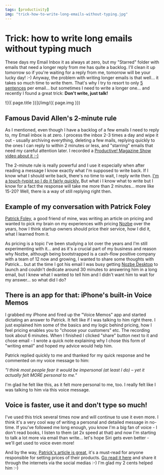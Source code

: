 ```yaml
---
tags: [productivity]
img: "trick-how-to-write-long-emails-without-typing.jpg"
---
```


# Trick: how to write long emails without typing much


These days my Email Inbox it as always at zero, but my "Starred" folder with emails that need a longer reply from me has quite a backlog. I'll clean it up tomorrow so if you're waiting for a reply from me, tomorrow will be your lucky day! :-) Anyway, the problem with writing longer emails is that well... it takes so much time to write them. That's why I try to resort to only [5 sentences](http://five.sentenc.es/) per email... but sometimes I need to write a longer one... and recently I found a great trick: **Don't write, just talk!**

<!--More-->

![{{ page.title }}](/img/{{ page.img }})

## Famous David Allen's 2-minute rule

As I mentioned, even though I have a backlog of a few emails I need to reply to, my Email inbox is at zero. I process the inbox 2-3 times a day and wipe it out - usually archiving everything, deleting a few mails, replying quickly to the ones I can reply to within 2 minutes or less, and "starring" emails that need my careful attention later. I recorded a [Productive! Magazine Show video about it :-)](http://www.productivefirm.com/2008/10/my-simple-email-setup-with-imap/)

The 2-minute rule is really powerful and I use it especially when after reading a message I know exactly what I'm supposed to write back. If I know what I should write back, there's no time to wait, I reply write then. [I'm a touch-typist so I do it fairly quickly.](http://www.productivefirm.com/2012/01/touch-typing-is-important-productive-show-38/) But what i I know what to write but I know for a fact the response will take me more than 2 minutes... more like 15-20? Well, there is a way of still replying right then.

## Example of my conversation with Patrick Foley

[Patrick Foley](https://twitter.com/#!/PatrickFoley), a good friend of mine, was writing an article on pricing and wanted to pick my brain on my experiences with pricing [Nozbe](http://www.nozbe.com/) over the years, how I think startup owners should price their service, how I did it, what I learned from it.

As pricing is a topic I've been studying a lot over the years and I'm still experimenting with it... and as it's a crucial part of my business and reason why Nozbe, although being bootstrapped is a cash-flow positive company with a team of 12 now and growing, I wanted to share some thoughts with Patrick... but at the time I got his email I was busy getting [Nozbe Desktop](http://www.nozbe.com/gtd/blog/post-fce3217c/nozbe_desktop_for_mac_and_windows_launching_today_get_your_copy_now) to launch and couldn't dedicate around 30 minutes to answering him in a long email, but I knew what I wanted to tell him and I didn't want him to wait for my answer... so what did I do?

## There is an app for that: iPhone's built-in Voice Memos

I grabbed my iPhone and fired up the "Voice Memos" app and started dictating an answer to Patrick. It felt like if I was talking to him right there. I just explained him some of the basics and my logic behind pricing, how I feel pricing enables you to "choose your customers" etc. The recording took about 6 minutes. When I finished I clicked "share" button next to it and chose email - I wrote a quick note explaining why I chose this form of "writing email" and hoped my advice would help him.

Patrick replied quickly to me and thanked for my quick response and he commented on my voice message to him:

_"I think most people fear it would be impersonal (at least I do) – yet it actually felt MORE personal to me."_

I'm glad he felt like this, as it felt more personal to me, too. I really felt like I was talking to him via this voice message.

## Voice is faster, use it and don't type so much!

I've used this trick several times now and will continue to use it even more. I think it's a very cool way of writing a personal and detailed message in no-time. If you've followed me long enough, you know I'm a big fan of voice - I don't read books, I listen to them (at 2x speed at that) and now I'm starting to talk a lot more via email than write... let's hope Siri gets even better - we'll get used to voice even more!

And by the way, [Patrick's article is great](http://visualstudiomagazine.com/articles/2012/04/02/the-business-of-pricing-your-product.aspx), it's a must-read for anyone responsible for setting prices of their products. [Go read it here](http://visualstudiomagazine.com/articles/2012/04/02/the-business-of-pricing-your-product.aspx) and share it through the internets via the social medias :-) I'm glad my 2 cents helped him :-)


[n]: https://michael.gratis/nozbe